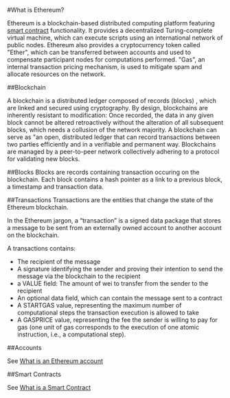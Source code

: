 #What is Ethereum?

Ethereum is a blockchain-based distributed computing platform featuring [smart contract](/docs/Ethereum-glossary-for-newbies/smart-contracts.md) functionality.
It provides a decentralized Turing-complete virtual machine, which can execute scripts using an international network of public nodes. Ethereum also provides a cryptocurrency token called "Ether", which can be transferred between accounts and used to compensate participant nodes for computations performed. "Gas", an internal transaction pricing mechanism, is used to mitigate spam and allocate resources on the network.

##Blockchain

A blockchain is a distributed ledger composed of records (blocks) , which are linked and secured using cryptography.  By design, blockchains are inherently resistant to modification: Once recorded, the data in any given block cannot be altered retroactively without the alteration of all subsequent blocks, which needs a collusion of the network majority. A blockchain can serve as "an open, distributed ledger that can record transactions between two parties efficiently and in a verifiable and permanent way. Blockchains are managed by a peer-to-peer network collectively adhering to a protocol for validating new blocks.

##Blocks
Blocks are records containing transaction occuring on the blockchain.
Each block  contains a hash pointer as a link to a previous block, a timestamp and transaction data.

##Transactions
Transactions are the entities that change the state of the Ethereum blockchain.

In the Ethereum jargon, a “transaction” is a signed data package that stores a message to be sent from an externally owned account to another account on the blockchain.

A transactions contains:
* The recipient of the message
* A signature identifying the sender and proving their intention to send the message via the blockchain to the recipient
* a VALUE field: The amount of wei to transfer from the sender to the recipient
* An optional data field, which can contain the message sent to a contract
* A STARTGAS value, representing the maximum number of computational steps the transaction execution is allowed to take
* A GASPRICE value, representing the fee the sender is willing to pay for gas (one unit of gas corresponds to the execution of one atomic instruction, i.e., a computational step).

##Accounts

See [What is an Ethereum account](/docs/Ethereum-glossary-for-newbies/account.md)

##Smart Contracts

See [What is a Smart Contract](/docs/Ethereum-glossary-for-newbies/smart-contracts.md)